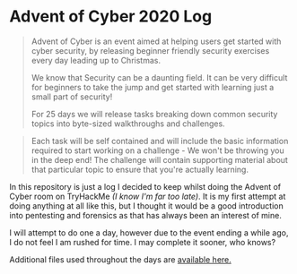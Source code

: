 # Advent of Cyber 2020 Log

>Advent of Cyber is an event aimed at helping users get started with cyber security, by releasing beginner friendly security exercises every day leading up to Christmas.
>
>We know that Security can be a daunting field. It can be very difficult for beginners to take the jump and get started with learning just a small part of security!
>
>For 25 days we will release tasks breaking down common security topics into byte-sized walkthroughs and challenges.

>Each task will be self contained and will include the basic information required to start working on a challenge - We won't be throwing you in the deep end! The challenge will contain supporting material about that particular topic to ensure that you're actually learning.

In this repository is just a log I decided to keep whilst doing the Advent of Cyber room on TryHackMe *(I know I'm far too late)*. It is my first attempt at doing anything at all like this, but I thought it would be a good introduction into pentesting and forensics as that has always been an interest of mine. 

I will attempt to do one a day, however due to the event ending a while ago, I do not feel I am rushed for time. I may complete it sooner, who knows?

Additional files used throughout the days are [available here.](https://github.com/martrewes/AdventOfCode2020/master/AdditionalFiles)